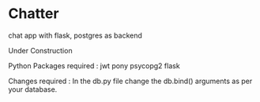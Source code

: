 # Chatter
chat app with flask, postgres as backend 

Under Construction

Python Packages required : 
jwt
pony
psycopg2
flask

Changes required : 
In the db.py file change the db.bind() arguments as per your database.
